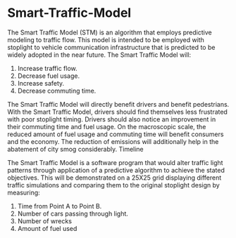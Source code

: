 # Smart-Traffic-Model

The Smart Traffic Model (STM) is an algorithm that employs predictive modeling to traffic flow.  This model is intended to be employed with stoplight to vehicle communication infrastructure that is predicted to be widely adopted in the near future.
The Smart Traffic Model will:
1.	Increase traffic flow.
2.	Decrease fuel usage.
3.	Increase safety.
4.	Decrease commuting time.

The Smart Traffic Model will directly benefit drivers and benefit pedestrians. With the Smart Traffic Model, drivers should find themselves less frustrated with poor stoplight timing. Drivers should also notice an improvement in their commuting time and fuel usage. On the macroscopic scale, the reduced amount of fuel usage and commuting time will benefit consumers and the economy. The reduction of emissions will additionally help in the abatement of city smog considerably. Timeline

The Smart Traffic Model is a software program that would alter traffic light patterns through application of a predictive algorithm to achieve the stated objectives. This will be demonstrated on a 25X25 grid displaying different traffic simulations and comparing them to the original stoplight design by measuring:
1.	Time from Point A to Point B.
2.	Number of cars passing through light.
3.	Number of wrecks 
4.	Amount of fuel used
